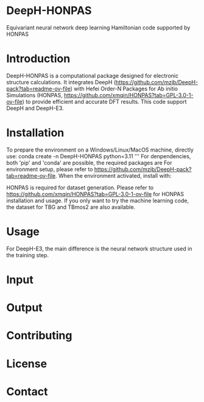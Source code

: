 # DeepH-HONPAS
Equivariant neural network deep learning Hamiltonian code supported by HONPAS

# Introduction
DeepH-HONPAS is a computational package designed for electronic structure calculations. It integrates DeepH (https://github.com/mzjb/DeepH-pack?tab=readme-ov-file) with Hefei Order-N Packages for Ab initio Simulations (HONPAS, https://github.com/xmqin/HONPAS?tab=GPL-3.0-1-ov-file) to provide efficient and accurate DFT results. This code support DeepH and DeepH-E3.

# Installation

To prepare the environment on a Windows/Linux/MacOS machine, directly use:
conda create -n DeepH-HONPAS python=3.11
'''
For denpendencies, both 'pip' and 'conda' are possible, the required packages are 
For environment setup, please refer to https://github.com/mzjb/DeepH-pack?tab=readme-ov-file.
When the environment activated, install with:

HONPAS is required for dataset generation. Please refer to https://github.com/xmqin/HONPAS?tab=GPL-3.0-1-ov-file for HONPAS installation and usage.
If you only want to try the machine learning code, the dataset for TBG and TBmos2 are also available.

# Usage

For DeepH-E3, the main difference is the neural network structure used in the training step.

# Input

# Output

# Contributing

# License

# Contact
